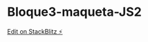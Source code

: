 # Bloque3-maqueta-JS2

[Edit on StackBlitz ⚡️](https://stackblitz.com/edit/ejercicios-bl-3-2-gbfphl)